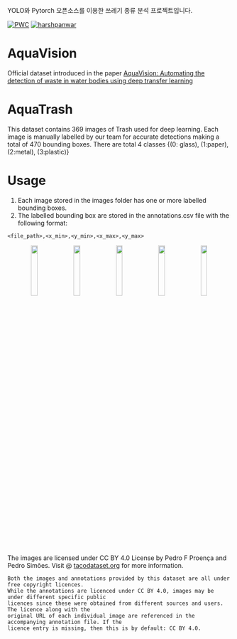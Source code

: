YOLO와 Pytorch 오픈소스를 이용한 쓰레기 종류 분석 프로젝트입니다.

[![PWC](https://img.shields.io/endpoint.svg?url=https://paperswithcode.com/badge/aquavision-automating-the-detection-of-waste/object-detection-on-aquatrash)](https://paperswithcode.com/sota/object-detection-on-aquatrash?p=aquavision-automating-the-detection-of-waste)
[![harshpanwar](https://img.shields.io/twitter/follow/harsh__panwar?style=social)](https://mobile.twitter.com/harsh__panwar)

# AquaVision
Official dataset introduced in the paper [AquaVision: Automating the detection of waste in water bodies using deep transfer learning](https://doi.org/10.1016/j.cscee.2020.100026)

# AquaTrash

This dataset contains 369 images of Trash used for deep learning. Each image is manually labelled by our team for accurate detections making a total of 470 bounding boxes. There are total 4 classes {(0: glass), (1:paper), (2:metal), (3:plastic)}

# Usage
1. Each image stored in the images folder has one or more labelled bounding boxes. 
2. The labelled bounding box are stored in the annotations.csv file with the following format:
  ```
  <file_path>,<x_min>,<y_min>,<x_max>,<y_max>
  ```



<div align="center">
  <div class="column">
    <img src="https://raw.githubusercontent.com/wiki/pedropro/TACO/images/1.png" width="17%" hspace="3">
    <img src="https://raw.githubusercontent.com/wiki/pedropro/TACO/images/2.png" width="17%" hspace="3">
    <img src="https://raw.githubusercontent.com/wiki/pedropro/TACO/images/3.png" width="17%" hspace="3">
    <img src="https://raw.githubusercontent.com/wiki/pedropro/TACO/images/4.png" width="17%" hspace="3">
    <img src="https://raw.githubusercontent.com/wiki/pedropro/TACO/images/5.png" width="17%" hspace="3">
  </div>
</div>
</br>

The images are licensed under CC BY 4.0 License by Pedro F Proença and Pedro Simões.
Visit  @ [tacodataset.org](http://tacodataset.org) for more information.
```
Both the images and annotations provided by this dataset are all under free copyright licences.
While the annotations are licenced under CC BY 4.0, images may be under different specific public 
licences since these were obtained from different sources and users. The licence along with the 
original URL of each individual image are referenced in the accompanying annotation file. If the 
licence entry is missing, then this is by default: CC BY 4.0.
```
